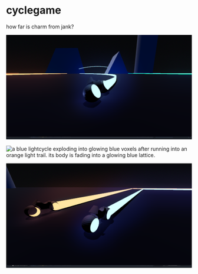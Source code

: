 # cyclegame

how far is charm from jank?

![a lightcycle with its glowing blue light trail swerving across a dark blue landscape of grey shapes. green and orange tails are also visible in the distance.](https://github.com/2mellofanclub/cyclegame/blob/main/screenshots/screenshot8.png)

![a blue lightcycle exploding into glowing blue voxels after running into an orange light trail. its body is fading into a glowing blue lattice.](https://github.com/2mellofanclub/cyclegame/blob/main/screenshot10.png)

![two lightcycles side by side. one has an orange trail, the other a light blue one.](https://github.com/2mellofanclub/cyclegame/blob/main/screenshots/screenshot5.png)